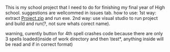 This is my school project that I need to do for finishing my final year of High school.
suggestions are wellcommed in issues tab.
how to use:
1st way: extract [Project.zip](https://github.com/user-attachments/files/19216428/Project.zip) and run exe.
2nd way: use visual studio to run project and build and run(?, not sure whats corect name).

warning, curently button for 4th spell crashes code because there are only 3 spells loaded(inside of work directory and then \test\*, anything inside will be read and if in correct format)

